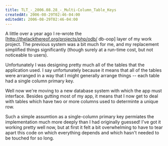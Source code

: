 ```yaml
---
title: TLT_-_2006.08.28_-_Multi-Column_Table_Keys
createdAt: 2006-08-29T02:46-04:00
editedAt: 2006-08-29T02:46-04:00
---
```


A little over a year ago I re-wrote the [http://thelackthereof.org/projects/php/odb/ db-oop] layer of my work project. The previous system was a bit much for me, and my replacement simplified things significantly (though surely at a run-time cost, but not noticeable to users).

Unfortunately I was designing pretty much all of the tables that the application used. I say unfortunately because it means that all of the tables were arranged in a way that I might generally arrange things -- each table had a single column primary key.

Well now we're moving to a new database system with which the app must interface. Besides gutting most of my app, it means that I now get to deal with tables which have two or more columns used to determinte a unique row.

Such a simple assumtion as a single-column primary key permiates the implementation much more deeply than I had originally guessed! I've got it working pretty well now, but at first it felt a bit overwhelming to have to tear apart this code on which everything depends and which hasn't needed to be touched for so long.

